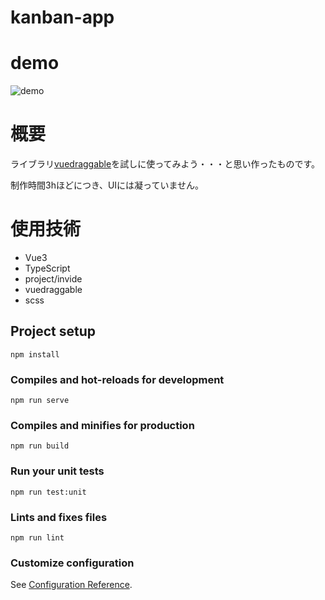 # kanban-app

# demo
![demo](https://user-images.githubusercontent.com/66355316/153596312-5b2e9db1-fa05-4038-967f-acebe8c2512e.gif)

# 概要
ライブラリ[vuedraggable](https://github.com/SortableJS/vue.draggable.next)を試しに使ってみよう・・・と思い作ったものです。

制作時間3hほどにつき、UIには凝っていません。

# 使用技術
- Vue3
- TypeScript
- project/invide
- vuedraggable
- scss

## Project setup
```
npm install
```

### Compiles and hot-reloads for development
```
npm run serve
```

### Compiles and minifies for production
```
npm run build
```

### Run your unit tests
```
npm run test:unit
```

### Lints and fixes files
```
npm run lint
```

### Customize configuration
See [Configuration Reference](https://cli.vuejs.org/config/).
